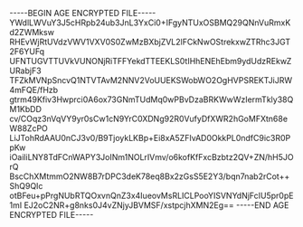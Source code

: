-----BEGIN AGE ENCRYPTED FILE-----
YWdlLWVuY3J5cHRpb24ub3JnL3YxCi0+IFgyNTUxOSBMQ29QNnVuRmxKd2ZWMksw
RHEvWjRtUVdzVWV1VXV0S0ZwMzBXbjZVL2lFCkNwOStrekxwZTRhc3JGT2F6YUFq
UFNTUGVTTUVkVUNONjRiTFFYekdTTEEKLS0tIHhENEhEbm9ydUdzREkwZURabjF3
TFZkMVNpSncvQ1NTVTAvM2NNV2VoUUEKSWobWO2OgHVPSREKTJiJRW4mFQE/fHzb
gtrm49Kfiv3Hwprci0A6ox73GNmTUdMq0wPBvDzaBRKWwWzIermTkly38QM1KbDD
cv/COqz3nVqVY9yr0sCw1cN9YrC0XDNg92R0VufyDfXWR2hGoMFXtn68eW88ZcPO
LiJTohRdAAU0nCJ3v0/B9TjoykLKBp+Ei8xA5ZFIvAD0OkkPL0ndfC9ic3R0PpKw
iOailiLNY8TdFCnWAPY3JoINm1NOLrIVmv/o6kofKfFxcBzbtz2QV+ZN/hH5JOrQ
BscChXMtmmO2NW8B7rDPC3deK78eq8Bx2zGsS5E2Y3/bqn7nab2rCot++ShQ9QIc
otBFeu+pPrgNUbRTQOxvnQnZ3x4IueovMsRLICLPooYISVNYdNjFcIU5pr0pE1mI
EJ2oC2NR+g8nks0J4vZNjyJBVMSF/xstpcjhXMN2Eg==
-----END AGE ENCRYPTED FILE-----
